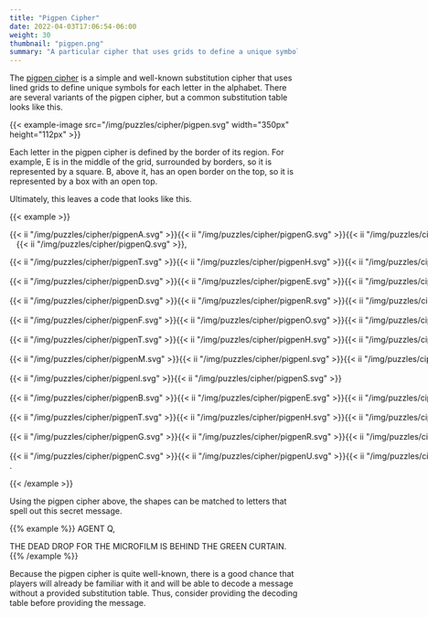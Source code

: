 ```yaml
---
title: "Pigpen Cipher"
date: 2022-04-03T17:06:54-06:00
weight: 30
thumbnail: "pigpen.png"
summary: "A particular cipher that uses grids to define a unique symbol for each letter."
---
```


The [pigpen cipher] is a simple and well-known substitution cipher that
uses lined grids to define unique symbols for each letter in the alphabet.
There are several variants of the pigpen cipher, but a common substitution
table looks like this.

{{< example-image src="/img/puzzles/cipher/pigpen.svg"
                  width="350px" height="112px" >}}

Each letter in the pigpen cipher is defined by the border of its region.
For example, E is in the middle of the grid, surrounded by borders, so it
is represented by a square. B, above it, has an open border on the top, so
it is represented by a box with an open top.

Ultimately, this leaves a code that looks like this.

{{< example >}}
<p>
<div style="display: inline; white-space: nowrap;">{{< ii "/img/puzzles/cipher/pigpenA.svg" >}}{{< ii "/img/puzzles/cipher/pigpenG.svg" >}}{{< ii "/img/puzzles/cipher/pigpenE.svg" >}}{{< ii "/img/puzzles/cipher/pigpenN.svg" >}}{{< ii "/img/puzzles/cipher/pigpenT.svg" >}}</div> &nbsp;&nbsp;&nbsp;{{< ii "/img/puzzles/cipher/pigpenQ.svg" >}},
</p>

<p>
<div style="display: inline; white-space: nowrap;">{{< ii "/img/puzzles/cipher/pigpenT.svg" >}}{{< ii "/img/puzzles/cipher/pigpenH.svg" >}}{{< ii "/img/puzzles/cipher/pigpenE.svg" >}}</div> &nbsp;&nbsp;&nbsp;<div style="display: inline; white-space: nowrap;">{{< ii "/img/puzzles/cipher/pigpenD.svg" >}}{{< ii "/img/puzzles/cipher/pigpenE.svg" >}}{{< ii "/img/puzzles/cipher/pigpenA.svg" >}}{{< ii "/img/puzzles/cipher/pigpenD.svg" >}}</div> &nbsp;&nbsp;&nbsp;<div style="display: inline; white-space: nowrap;">{{< ii "/img/puzzles/cipher/pigpenD.svg" >}}{{< ii "/img/puzzles/cipher/pigpenR.svg" >}}{{< ii "/img/puzzles/cipher/pigpenO.svg" >}}{{< ii "/img/puzzles/cipher/pigpenP.svg" >}}</div> &nbsp;&nbsp;&nbsp;<div style="display: inline; white-space: nowrap;">{{< ii "/img/puzzles/cipher/pigpenF.svg" >}}{{< ii "/img/puzzles/cipher/pigpenO.svg" >}}{{< ii "/img/puzzles/cipher/pigpenR.svg" >}}</div> &nbsp;&nbsp;&nbsp;<div style="display: inline; white-space: nowrap;">{{< ii "/img/puzzles/cipher/pigpenT.svg" >}}{{< ii "/img/puzzles/cipher/pigpenH.svg" >}}{{< ii "/img/puzzles/cipher/pigpenE.svg" >}}</div> &nbsp;&nbsp;&nbsp;<div style="display: inline; white-space: nowrap;">{{< ii "/img/puzzles/cipher/pigpenM.svg" >}}{{< ii "/img/puzzles/cipher/pigpenI.svg" >}}{{< ii "/img/puzzles/cipher/pigpenC.svg" >}}{{< ii "/img/puzzles/cipher/pigpenR.svg" >}}{{< ii "/img/puzzles/cipher/pigpenO.svg" >}}{{< ii "/img/puzzles/cipher/pigpenF.svg" >}}{{< ii "/img/puzzles/cipher/pigpenI.svg" >}}{{< ii "/img/puzzles/cipher/pigpenL.svg" >}}{{< ii "/img/puzzles/cipher/pigpenM.svg" >}}</div> &nbsp;&nbsp;&nbsp;<div style="display: inline; white-space: nowrap;">{{< ii "/img/puzzles/cipher/pigpenI.svg" >}}{{< ii "/img/puzzles/cipher/pigpenS.svg" >}}</div> &nbsp;&nbsp;&nbsp;<div style="display: inline; white-space: nowrap;">{{< ii "/img/puzzles/cipher/pigpenB.svg" >}}{{< ii "/img/puzzles/cipher/pigpenE.svg" >}}{{< ii "/img/puzzles/cipher/pigpenH.svg" >}}{{< ii "/img/puzzles/cipher/pigpenI.svg" >}}{{< ii "/img/puzzles/cipher/pigpenN.svg" >}}{{< ii "/img/puzzles/cipher/pigpenD.svg" >}}</div> &nbsp;&nbsp;&nbsp;<div style="display: inline; white-space: nowrap;">{{< ii "/img/puzzles/cipher/pigpenT.svg" >}}{{< ii "/img/puzzles/cipher/pigpenH.svg" >}}{{< ii "/img/puzzles/cipher/pigpenE.svg" >}}</div> &nbsp;&nbsp;&nbsp;<div style="display: inline; white-space: nowrap;">{{< ii "/img/puzzles/cipher/pigpenG.svg" >}}{{< ii "/img/puzzles/cipher/pigpenR.svg" >}}{{< ii "/img/puzzles/cipher/pigpenE.svg" >}}{{< ii "/img/puzzles/cipher/pigpenE.svg" >}}{{< ii "/img/puzzles/cipher/pigpenN.svg" >}}</div> &nbsp;&nbsp;&nbsp;<div style="display: inline; white-space: nowrap;">{{< ii "/img/puzzles/cipher/pigpenC.svg" >}}{{< ii "/img/puzzles/cipher/pigpenU.svg" >}}{{< ii "/img/puzzles/cipher/pigpenR.svg" >}}{{< ii "/img/puzzles/cipher/pigpenT.svg" >}}{{< ii "/img/puzzles/cipher/pigpenA.svg" >}}{{< ii "/img/puzzles/cipher/pigpenI.svg" >}}{{< ii "/img/puzzles/cipher/pigpenN.svg" >}}</div>.
</p>
{{< /example >}}

Using the pigpen cipher above, the shapes can be matched to letters that
spell out this secret message.

{{% example %}}
AGENT Q,

THE DEAD DROP FOR THE MICROFILM IS BEHIND THE GREEN CURTAIN.
{{% /example %}}

Because the pigpen cipher is quite well-known, there is a good chance that
players will already be familiar with it and will be able to decode a
message without a provided substitution table. Thus, consider providing the
decoding table before providing the message.


[pigpen cipher]: https://en.wikipedia.org/wiki/Pigpen_cipher
